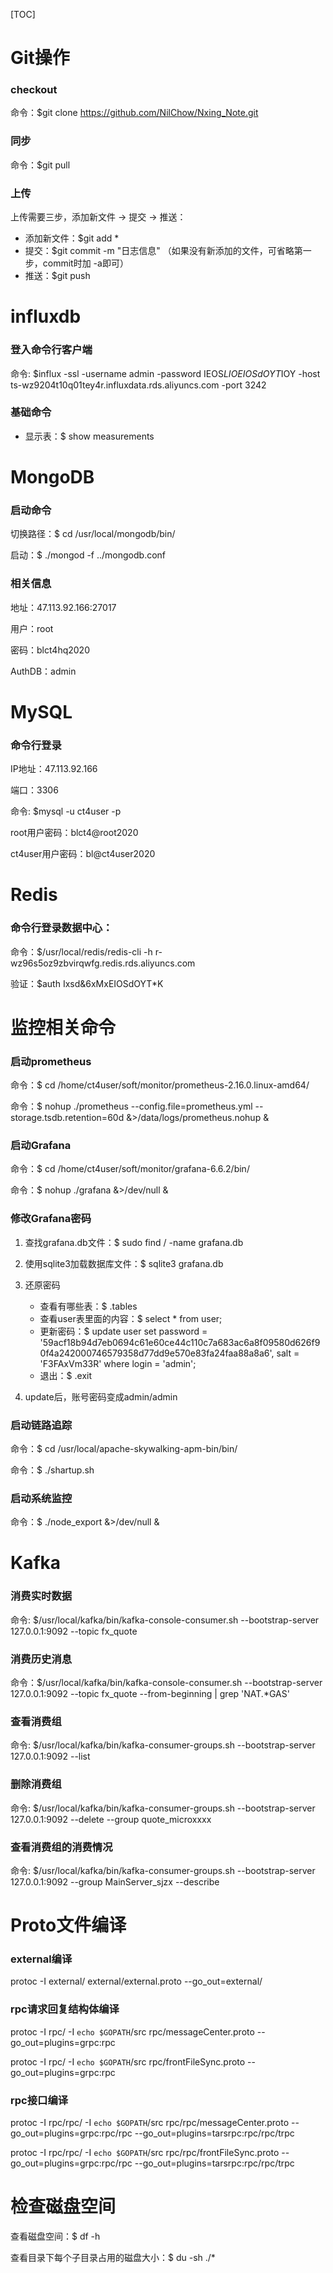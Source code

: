 [TOC]

# Git操作

### checkout

命令：$git clone https://github.com/NilChow/Nxing_Note.git

### 同步

命令：$git pull

### 上传

上传需要三步，添加新文件 -> 提交 -> 推送：

*   添加新文件：$git add *
*   提交：$git commit -m "日志信息" （如果没有新添加的文件，可省略第一步，commit时加 -a即可）
*   推送：$git push



# influxdb

### 登入命令行客户端

命令: $influx -ssl  -username admin -password IEOS*LIOEIOSdOYT*IOY -host ts-wz9204t10q01tey4r.influxdata.rds.aliyuncs.com -port 3242

### 基础命令

*   显示表：$ show measurements



# MongoDB

### 启动命令

切换路径：$ cd /usr/local/mongodb/bin/

启动：$ ./mongod -f ../mongodb.conf

### 相关信息

地址：47.113.92.166:27017

用户：root

密码：blct4hq2020

AuthDB：admin



# MySQL

### 命令行登录

IP地址：47.113.92.166

端口：3306

命令: $mysql -u ct4user -p

root用户密码：blct4@root2020

ct4user用户密码：bl@ct4user2020



# Redis

### 命令行登录数据中心：

命令：$/usr/local/redis/redis-cli -h r-wz96s5oz9zbvirqwfg.redis.rds.aliyuncs.com

验证：$auth Ixsd&6xMxEIOSdOYT*K



# 监控相关命令

### 启动prometheus

命令：$ cd /home/ct4user/soft/monitor/prometheus-2.16.0.linux-amd64/

命令：$ nohup ./prometheus --config.file=prometheus.yml --storage.tsdb.retention=60d &>/data/logs/prometheus.nohup &

### 启动Grafana

命令：$ cd /home/ct4user/soft/monitor/grafana-6.6.2/bin/

命令：$ nohup ./grafana &>/dev/null &

### 修改Grafana密码

1.  查找grafana.db文件：$ sudo find / -name grafana.db
2.  使用sqlite3加载数据库文件：$ sqlite3 grafana.db
3.  还原密码
    *   查看有哪些表：$ .tables
    *   查看user表里面的内容：$ select * from user;
    *   更新密码：$ update user set password = '59acf18b94d7eb0694c61e60ce44c110c7a683ac6a8f09580d626f90f4a242000746579358d77dd9e570e83fa24faa88a8a6', salt = 'F3FAxVm33R' where login = 'admin';
    *   退出：$ .exit

4.  update后，账号密码变成admin/admin

### 启动链路追踪

命令：$ cd /usr/local/apache-skywalking-apm-bin/bin/

命令：$ ./shartup.sh

### 启动系统监控

命令：$ ./node_export &>/dev/null &



# Kafka

### 消费实时数据

命令: $/usr/local/kafka/bin/kafka-console-consumer.sh --bootstrap-server 127.0.0.1:9092 --topic fx_quote

### 消费历史消息

命令：$/usr/local/kafka/bin/kafka-console-consumer.sh --bootstrap-server 127.0.0.1:9092 --topic fx_quote --from-beginning | grep 'NAT.*GAS'

### 查看消费组

命令: $/usr/local/kafka/bin/kafka-consumer-groups.sh --bootstrap-server 127.0.0.1:9092 --list

### 删除消费组

命令: $/usr/local/kafka/bin/kafka-consumer-groups.sh --bootstrap-server 127.0.0.1:9092 --delete --group quote_microxxxx

### 查看消费组的消费情况

命令: $/usr/local/kafka/bin/kafka-consumer-groups.sh --bootstrap-server 127.0.0.1:9092 --group MainServer_sjzx --describe



# Proto文件编译

### external编译

protoc -I external/ external/external.proto --go_out=external/

### rpc请求回复结构体编译

protoc -I rpc/ -I `echo $GOPATH`/src rpc/messageCenter.proto --go_out=plugins=grpc:rpc

protoc -I rpc/ -I `echo $GOPATH`/src rpc/frontFileSync.proto --go_out=plugins=grpc:rpc

### rpc接口编译

protoc -I rpc/rpc/ -I `echo $GOPATH`/src rpc/rpc/messageCenter.proto --go_out=plugins=grpc:rpc/rpc --go_out=plugins=tarsrpc:rpc/rpc/trpc

protoc -I rpc/rpc/ -I `echo $GOPATH`/src rpc/rpc/frontFileSync.proto --go_out=plugins=grpc:rpc/rpc --go_out=plugins=tarsrpc:rpc/rpc/trpc



# 检查磁盘空间

查看磁盘空间：$ df -h

查看目录下每个子目录占用的磁盘大小：$ du -sh ./*